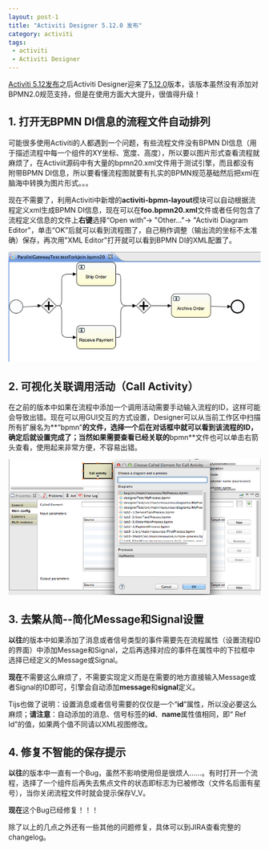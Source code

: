 ```yaml
---
layout: post-1
title: "Activiti Designer 5.12.0 发布"
category: activiti
tags:
 - activiti
 - Activiti Designer
---
```


[Activiti 5.12发布](/activiti/2013/03/10/kft-activiti-demo-release-1-7.html)之后Activiti Designer迎来了[5.12.0](http://bpmn20inaction.blogspot.com/2013/03/activiti-designer-5120.html)版本，该版本虽然没有添加对BPMN2.0规范支持，但是在使用方面大大提升，很值得升级！

## 1. 打开无BPMN DI信息的流程文件自动排列

可能很多使用Activiti的人都遇到一个问题，有些流程文件没有BPMN DI信息（用于描述流程中每一个组件的XY坐标、宽度、高度），所以要以图片形式查看流程就麻烦了，在Activiit源码中有大量的bpmn20.xml文件用于测试引擎，而且都没有附带BPMN DI信息，所以要看懂流程图就要有扎实的BPMN规范基础然后把xml在脑海中转换为图片形式。。。

现在不需要了，利用Activiti中新增的**activiti-bpmn-layout**模块可以自动根据流程定义xml生成BPMN DI信息，现在可以在**foo.bpmn20.xml**文件或者任何包含了流程定义信息的文件上**右键**选择“Open with”-> "Other…"-> "Activiti Diagram Editor"，单击“OK”后就可以看到流程图了，自己稍作调整（输出流的坐标不太准确）保存，再次用"XML Editor"打开就可以看到BPMN DI的XML配置了。

![打开无BPMN DI信息的流程文件自动排列](/files/2013/03/activiti-designer-no-bpmn-di-auto-layout.png)

## 2. 可视化关联调用活动（Call Activity）

在之前的版本中如果在流程中添加一个调用活动需要手动输入流程的ID，这样可能会导致出错。现在可以用GUI交互的方式设置，Designer可以从当前工作区中扫描所有扩展名为**“bpmn”**的文件，选择一个后在对话框中就可以看到该流程的ID，确定后就设置完成了；当然如果需要查看已经关联的**bpmn**文件也可以单击右箭头查看，使用起来非常方便，不容易出错。

![可视化关联调用活动（Call Activity）](/files/2013/03/activiti-designer-callactivity-gui-way.png)

## 3. 去繁从简--简化Message和Signal设置

**以往**的版本中如果添加了消息或者信号类型的事件需要先在流程属性（设置流程ID的界面）中添加Message和Signal，之后再选择对应的事件在属性中的下拉框中选择已经定义的Message或Signal。

**现在**不需要这么麻烦了，不需要实现定义而是在需要的地方直接输入Message或者Signal的ID即可，引擎会自动添加**message**和**signal**定义。

Tijs也做了说明：设置消息或者信号需要的仅仅是一个“**id**”属性，所以没必要这么麻烦；**请注意**：自动添加的消息、信号标签的**id**、**name**属性值相同，即“ Ref Id”的值，如果两个值不同请以XML视图修改。

## 4. 修复不智能的保存提示

**以往**的版本中一直有一个Bug，虽然不影响使用但是很烦人……。有时打开一个流程，选择了一个组件后再失去焦点文件的状态即标志为已被修改（文件名后面有星号），当你关闭流程文件时就会提示保存V_V。

**现在**这个Bug已经修复！！！

除了以上的几点之外还有一些其他的问题修复，具体可以到JIRA查看完整的changelog。